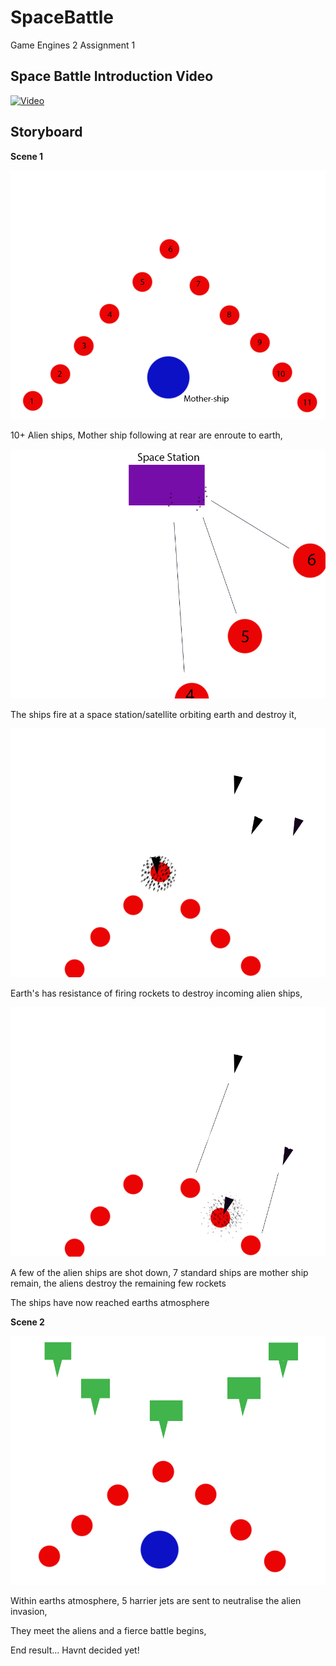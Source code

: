 # SpaceBattle
Game Engines 2 Assignment 1

## Space Battle Introduction Video
[![Video](http://img.youtube.com/vi/lYbcyhHU4ig/0.jpg)](https://www.youtube.com/watch?v=lYbcyhHU4ig)

## Storyboard
**Scene 1**

![Pic 1](https://raw.githubusercontent.com/andydaly/SpaceBattle/master/Pictures/story1.png)

10+ Alien ships, Mother ship following at rear are enroute to earth,

![Pic 2](https://raw.githubusercontent.com/andydaly/SpaceBattle/master/Pictures/story2.png)

The ships fire at a space station/satellite orbiting earth and destroy it,

![Pic 3](https://raw.githubusercontent.com/andydaly/SpaceBattle/master/Pictures/story3.png)

Earth's has resistance of firing rockets to destroy incoming alien ships,

![Pic 4](https://raw.githubusercontent.com/andydaly/SpaceBattle/master/Pictures/story4.png)

A few of the alien ships are shot down, 7 standard ships are mother ship remain, the aliens destroy the remaining few rockets

The ships have now reached earths atmosphere

**Scene 2**

![Pic 5](https://raw.githubusercontent.com/andydaly/SpaceBattle/master/Pictures/story5.png)

Within earths atmosphere, 5 harrier jets are sent to neutralise the alien invasion,

They meet the aliens and a fierce battle begins,

End result... Havnt decided yet!
